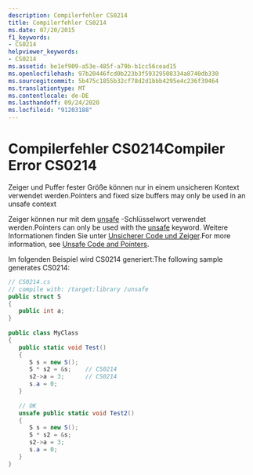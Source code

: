 ```yaml
---
description: Compilerfehler CS0214
title: Compilerfehler CS0214
ms.date: 07/20/2015
f1_keywords:
- CS0214
helpviewer_keywords:
- CS0214
ms.assetid: be1ef909-a53e-485f-a79b-b1cc56cead15
ms.openlocfilehash: 97b20446fcd0b223b3f59329508334a8740db330
ms.sourcegitcommit: 5b475c1855b32cf78d2d1bbb4295e4c236f39464
ms.translationtype: MT
ms.contentlocale: de-DE
ms.lasthandoff: 09/24/2020
ms.locfileid: "91203188"
---
```

# <a name="compiler-error-cs0214"></a><span data-ttu-id="ef0c0-103">Compilerfehler CS0214</span><span class="sxs-lookup"><span data-stu-id="ef0c0-103">Compiler Error CS0214</span></span>

<span data-ttu-id="ef0c0-104">Zeiger und Puffer fester Größe können nur in einem unsicheren Kontext verwendet werden.</span><span class="sxs-lookup"><span data-stu-id="ef0c0-104">Pointers and fixed size buffers may only be used in an unsafe context</span></span>  
  
 <span data-ttu-id="ef0c0-105">Zeiger können nur mit dem [unsafe](../language-reference/keywords/unsafe.md) -Schlüsselwort verwendet werden.</span><span class="sxs-lookup"><span data-stu-id="ef0c0-105">Pointers can only be used with the [unsafe](../language-reference/keywords/unsafe.md) keyword.</span></span> <span data-ttu-id="ef0c0-106">Weitere Informationen finden Sie unter [Unsicherer Code und Zeiger](../programming-guide/unsafe-code-pointers/index.md).</span><span class="sxs-lookup"><span data-stu-id="ef0c0-106">For more information, see [Unsafe Code and Pointers](../programming-guide/unsafe-code-pointers/index.md).</span></span>  
  
 <span data-ttu-id="ef0c0-107">Im folgenden Beispiel wird CS0214 generiert:</span><span class="sxs-lookup"><span data-stu-id="ef0c0-107">The following sample generates CS0214:</span></span>  
  
```csharp  
// CS0214.cs  
// compile with: /target:library /unsafe  
public struct S  
{  
   public int a;  
}  
  
public class MyClass  
{  
   public static void Test()  
   {  
      S s = new S();  
      S * s2 = &s;    // CS0214  
      s2->a = 3;      // CS0214  
      s.a = 0;  
   }  
  
   // OK  
   unsafe public static void Test2()  
   {  
      S s = new S();  
      S * s2 = &s;  
      s2->a = 3;  
      s.a = 0;  
   }  
}  
```
